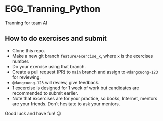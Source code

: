 # EGG_Tranning_Python

Tranning for team AI  

## How to do exercises and submit
- Clone this repo.
- Make a new git branch `feature/exercise_x`, where `x` is the exercises number.
- Do your exercise using that branch.
- Create a pull request (PR) to `main` branch and assign to `@dangcuong-123` for reviewing.
- `@dangcuong-123` will review, give feedback.
- 1 excercise is designed for 1 week of work but candidates are recommended to submit earlier.
- Note that excercises are for your practice, so books, Internet, mentors are your friends. Don't hesitate to ask your mentors.

Good luck and have fun! 😉
